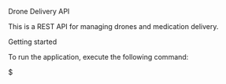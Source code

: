 Drone Delivery API

This is a REST API for managing drones and medication delivery.


Getting started

To run the application, execute the following command:

$ 
